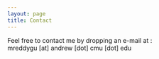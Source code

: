 ```yaml
---
layout: page
title: Contact
---
```

Feel free to contact me by dropping an e-mail at : <br/>
mreddygu [at] andrew [dot] cmu [dot] edu
